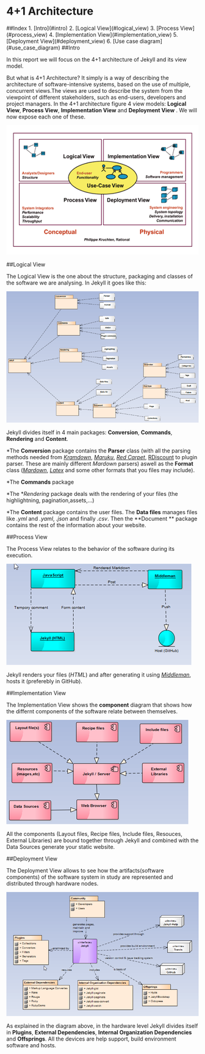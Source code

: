 # 4+1 Architecture

<a name="index"/>
##Index
1. [Intro](#intro)
2. [Logical View](#logical_view)
3. [Process View](#process_view)
4. [Implementation View](#implementation_view)
5. [Deployment View](#deployment_view)
6. [Use case diagram](#use_case_diagram)

<a name="intro"/>
##Intro

In this report we will focus on the 4+1 architecture of Jekyll and its view model. 

But what is 4+1 Architecture?
	It simply is a way of describing the architecture of software-intensive systems, based on the use of multiple, concurrent views.The views are used to describe the system from the viewpoint of different stakeholders, such as end-users, developers and project managers.	
	In the 4+1 architecture figure 4 view models: **Logical View**, **Process View**, **Implementation View** and **Deployment View** . We will now expose each one of these. 


![4+1 Architecture](./Resources/4+1Architecture.png)

<a name="logical_view"/>
##Logical View

The Logical View is the one about the structure, packaging and classes of the software we are analysing. In Jekyll it goes like this:

![Logical View](./Resources/logicDiagram.png)

Jekyll divides itself in 4 main packages: **Conversion**, **Commands**, **Rendering** and **Content**. 

*The **Conversion** package contains the **Parser** class (with all the parsing methods needed from [*Kramdown*](http://kramdown.gettalong.org/), [*Maruku*](https://github.com/bhollis/maruku), [*Red Carpet*](https://github.com/vmg/redcarpet), [RDiscount](https://github.com/davidfstr/rdiscount) to plugin parser. These are mainly different 
*Mardown* parsers) aswell as the **Format** class ([*Mardown*](https://help.github.com/articles/markdown-basics/), [*Latex*](https://www.latex-project.org/) and some other formats that you files may include).

*The **Commands** package 

*The **Rendering* package deals with the rendering of your files (the highlightning, pagination,assets,...)

*The **Content** package contains the user files. The **Data files** manages files like *.yml* and *.yaml*, *.json* and finally *.csv*. Then the **Document ** package contains the rest of the information about your website. 

<a name="process_view"/>
##Process View

The Process View relates to the behavior of the software during its execution.

![Process View](./Resources/processViewDiagram.png)

Jekyll renders your files (*HTML*) and after generating it using [*Middleman*](https://middlemanapp.com/), hosts it (preferebly in GitHub).

<a name="implementation_view"/>
##Implementation View

The Implementation View shows the **component** diagram that shows how the differnt components of the software relate between themselves.

![Implementation View](./Resources/componentDiagram.png)

All the components (Layout files, Recipe files, Include files, Resouces, External Libraries) are bound together through Jekyll and combined with the Data Sources generate your static website.

<a name="deployment_view"/>
##Deployment View

The Deployment View allows to see how the artifacts(software components) of the software system in study are represented and distributed through hardware nodes. 

![Deployment View](./Resources/deploymentViewDiagram.png)

As explained in the diagram above, in the hardware level Jekyll divides itself in **Plugins**, **External Dependencies**, **Internal Organization Dependencies** and **Offsprings**. All the devices are help support, build environment software and hosts.   
